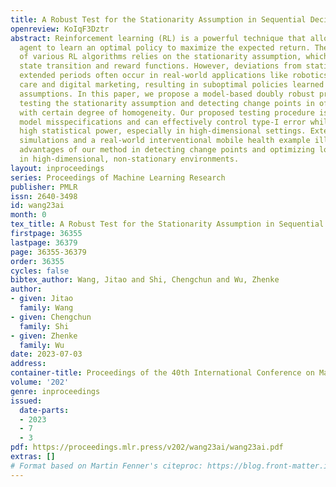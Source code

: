 ```yaml
---
title: A Robust Test for the Stationarity Assumption in Sequential Decision Making
openreview: KoIqF3Dztr
abstract: Reinforcement learning (RL) is a powerful technique that allows an autonomous
  agent to learn an optimal policy to maximize the expected return. The optimality
  of various RL algorithms relies on the stationarity assumption, which requires time-invariant
  state transition and reward functions. However, deviations from stationarity over
  extended periods often occur in real-world applications like robotics control, health
  care and digital marketing, resulting in suboptimal policies learned under stationary
  assumptions. In this paper, we propose a model-based doubly robust procedure for
  testing the stationarity assumption and detecting change points in offline RL settings
  with certain degree of homogeneity. Our proposed testing procedure is robust to
  model misspecifications and can effectively control type-I error while achieving
  high statistical power, especially in high-dimensional settings. Extensive comparative
  simulations and a real-world interventional mobile health example illustrate the
  advantages of our method in detecting change points and optimizing long-term rewards
  in high-dimensional, non-stationary environments.
layout: inproceedings
series: Proceedings of Machine Learning Research
publisher: PMLR
issn: 2640-3498
id: wang23ai
month: 0
tex_title: A Robust Test for the Stationarity Assumption in Sequential Decision Making
firstpage: 36355
lastpage: 36379
page: 36355-36379
order: 36355
cycles: false
bibtex_author: Wang, Jitao and Shi, Chengchun and Wu, Zhenke
author:
- given: Jitao
  family: Wang
- given: Chengchun
  family: Shi
- given: Zhenke
  family: Wu
date: 2023-07-03
address: 
container-title: Proceedings of the 40th International Conference on Machine Learning
volume: '202'
genre: inproceedings
issued:
  date-parts:
  - 2023
  - 7
  - 3
pdf: https://proceedings.mlr.press/v202/wang23ai/wang23ai.pdf
extras: []
# Format based on Martin Fenner's citeproc: https://blog.front-matter.io/posts/citeproc-yaml-for-bibliographies/
---
```

